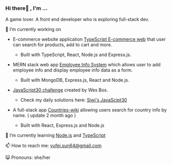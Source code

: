 ### Hi there👋 , I'm ...
  A game lover.
  A front end developer who is exploring full-stack dev.
  
🔭 I’m currently working on
- E-commerce website application [TypeScript E-commerce web](https://github.com/Siwi0w0/TypeScript-E-commerce-web) that user can search for products, add to cart and more.
  - Built with TypeScript, React, Node.js and Express.js.

- MERN stack web app [Employee Info System](https://github.com/Siwi0w0/mern-stack-example) which allows user to add employee info and display employee info data as a form.
  - Built with MongoDB, Express.js, React and Node.js.

- [JavaScript30 challenge](https://javascript30.com/) created by Wes Bos.
  - Check my daily solutions here: [Siwi's JavaScipt30](https://github.com/Siwi0w0/JavaScript30)

- A full-stack app [Countries-wiki](https://github.com/Siwi0w0/countries-wiki) allowing users search for country info by name. ( update 2 month ago )
  - Built with React, Express.js and Node.js

🌱 I’m currently learning [Node.js](https://nodejs.org/en/docs) and [TypeScript](typescript-tutorial)

📫 How to reach me: yufei.sun64@gmail.com

😺 Pronouns: she/her
  
<!-- 👯 I’m looking to collaborate on ...
-!>


